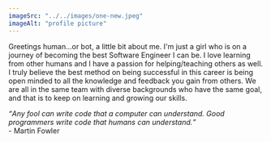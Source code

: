 ```yaml
---
imageSrc: "../../images/one-new.jpeg"
imageAlt: "profile picture"
---
```

Greetings human...or bot, a little bit about me. I'm just a girl who is on a journey of becoming the best Software Engineer I can be. I love learning from other humans and I have a passion for helping/teaching others as well. I truly believe the best method on being successful in this career is being open minded to all the knowledge and feedback you gain from others. We are all in the same team with diverse backgrounds who have the same goal, and that is to keep on learning and growing our skills. 

<i><q>Any fool can write code that a computer can understand. Good programmers write code that humans can understand.</q></i> 
<br>- Martin Fowler </br>




